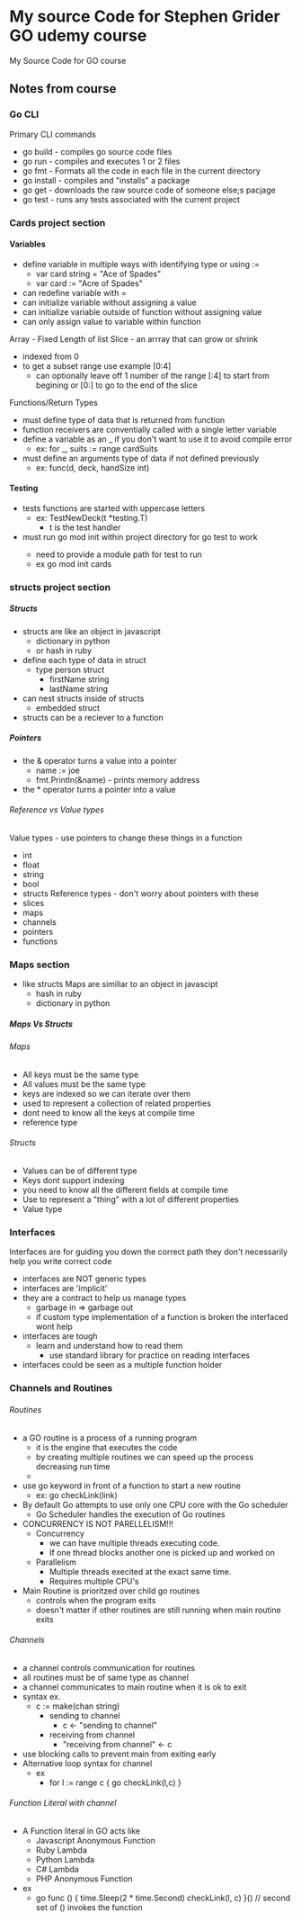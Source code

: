 # My source Code for Stephen Grider GO udemy course

My Source Code for GO course 

## Notes from course
### Go CLI
Primary CLI commands
- go build - compiles go source code files
- go run - compiles and executes 1 or 2 files
- go fmt - Formats all the code in each file in the current directory
- go install - compiles and "installs" a package
- go get - downloads the raw source code of someone else;s pacjage 
- go test - runs any tests associated with the current project

### Cards project section
#### Variables
- define variable in multiple ways with identifying type or using :=
    - var card string = "Ace of Spades"
    - var card := "Acre of Spades"
- can redefine variable with =
- can initialize variable without assigning a value
- can initialize variable outside of function without assigning value
- can only assign value to variable within function

Array - Fixed Length of list
Slice - an arrray that can grow or shrink
- indexed from 0 
- to get a subset range use example [0:4]
    - can optionally leave off 1 number of the range [:4] to start from begining or [0:] to go to the end of the slice

Functions/Return Types
- must define type of data that is returned from function
- function receivers are conventially called with a single letter variable
- define a variable as an _ if you don't want to use it to avoid compile error
    - ex: for _, suits := range cardSuits
- must define an arguments type of data if not defined previously
    - ex: func(d, deck, handSize int) 

#### Testing
- tests functions are started with uppercase letters
    - ex: TestNewDeck(t *testing.T)
        - t is the test handler
- must run go mod init <project-directory-name-here>  within project directory for go test to work 
    - need to provide a module path for test to run 
    - ex go mod init cards

### structs project section
##### Structs
- structs are like an object in javascript
    - dictionary in python 
    - or hash in ruby
- define each type of data in struct
    - type person struct 
        - firstName string
        - lastName string
- can nest structs inside of structs
    - embedded struct 
- structs can be a reciever to a function

##### Pointers
- the & operator turns a value into a pointer
    - name := joe
    - fmt.Println(&name) - prints memory address
- the * operator turns a pointer into a value

###### Reference vs Value types

Value types - use pointers to change these things in a function
- int
- float 
- string 
- bool
- structs 
Reference types - don't worry about pointers with these
- slices
- maps
- channels
- pointers
- functions

### Maps section
- like structs Maps are similiar to an object in javascipt
    - hash in ruby
    - dictionary in python
##### Maps Vs Structs

###### Maps
- All keys must be the same type
- All values must be the same type
- keys are indexed so we can iterate over them 
- used to represent a collection of related properties 
- dont need to know all the keys at compile time
- reference type

###### Structs
- Values can be of different type
- Keys dont support indexing
- you need to know all the different fields at compile time 
- Use to represent a "thing" with a lot of different properties
- Value type 

### Interfaces
Interfaces are for guiding you down the correct path they don't necessarily help you write correct code
-  interfaces are NOT generic types
- interfaces are 'implicit'
- they are a contract to help us manage types
    - garbage in => garbage out
    - if custom type implementation of a function is broken the interfaced wont help
- interfaces are tough 
    - learn and understand how to read them 
        - use standard library for practice on reading interfaces
- interfaces could be seen as a multiple function holder

### Channels and Routines
###### Routines 
- a GO routine is a process of a running program
    - it is the engine that executes the code 
    - by creating multiple routines we can speed up the process decreasing run time
    - 
- use go keyword in front of a function to start a new routine
    - ex: go checkLink(link)
- By default Go attempts to use only one CPU core with the Go scheduler
    - Go Scheduler handles the execution of Go routines
- CONCURRENCY IS NOT PARELLELISM!!!
     - Concurrency 
        - we can have multiple threads executing code. 
        - If one thread blocks another one is picked up and worked on 
    - Parallelism
        - Multiple threads execited at the exact same time. 
        - Requires multiple CPU's
- Main Routine is prioritzed over child go routines
    - controls when the program exits
    - doesn't matter if other routines are still running when main routine exits 
###### Channels
- a channel controls communication for routines
- all routines must be of same type as channel
- a channel communicates to main routine when it is ok to exit
- syntax ex.
    - c := make(chan string)
        - sending to channel
            - c <- "sending to channel"
        - receiving from channel
            - "receiving from channel" <- c
- use blocking calls to prevent main from exiting early
- Alternative loop syntax for channel
    - ex 
        - for l := range c {
            go checkLink(l,c)
        }

###### Function Literal with channel
- A Function literal in GO acts like 
    - Javascript Anonymous Function
    - Ruby Lambda
    - Python Lambda
    - C# Lambda
    - PHP Anonymous Function
- ex 
    - go func () {
			time.Sleep(2 * time.Second)
			checkLink(l, c)
	    }() // second set of () invokes the function